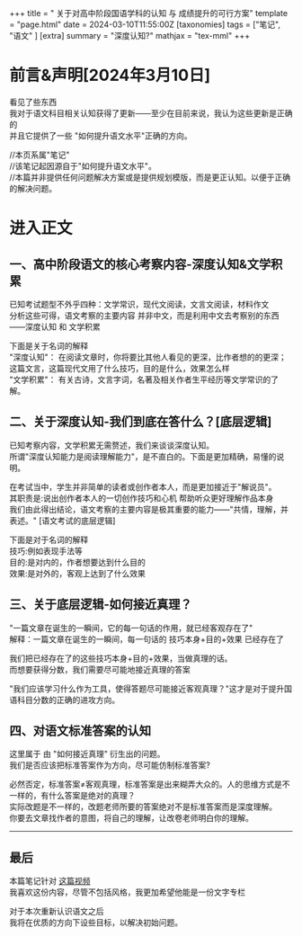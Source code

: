 +++
title = " 关于对高中阶段国语学科的认知  与 成绩提升的可行方案"
template = "page.html"
date = 2024-03-10T11:55:00Z
[taxonomies]
tags = ["笔记", "语文" ]
[extra]
summary = "深度认知?"
mathjax = "tex-mml"
+++


# 前言&声明[2024年3月10日]

看见了些东西
<br>
我对于语文科目相关认知获得了更新——至少在目前来说，我认为这些更新是正确的
<br>
并且它提供了一些 "如何提升语文水平"正确的方向。

//本页系属"笔记"
<br>
//该笔记起因源自于"如何提升语文水平"。
<br>
//本篇并非提供任何问题解决方案或是提供规划模版，而是更正认知。以便于正确的解决问题。
<br>

# 进入正文

## 一、高中阶段语文的核心考察内容-深度认知&文学积累

已知考试题型不外乎四种：文学常识，现代文阅读，文言文阅读，材料作文
<br>
分析这些可得，语文考察的主要内容 并非中文，而是利用中文去考察别的东西——深度认知 和 文学积累

下面是关于名词的解释
<br>
"深度认知"： 在阅读文章时，你将要比其他人看见的更深，比作者想的的更深；这篇文言，这篇现代文用了什么技巧，目的是什么，效果怎么样
<br>
"文学积累"： 有关古诗，文言字词，名著及相关作者生平经历等文学常识的了解。


## 二、关于深度认知-我们到底在答什么？[底层逻辑]

已知考察内容，文学积累无需赘述，我们来谈谈深度认知。
<br>
所谓"深度认知能力是阅读理解能力"，是不直白的。下面是更加精确，易懂的说明。

在考试当中，学生并非简单的读者或创作者本人，而是更加接近于"解说员"。
<br>
其职责是:说出创作者本人的一切创作技巧和心机  帮助听众更好理解作品本身
<br>
我们由此得出结论，语文考察的主要内容是极其重要的能力——"共情，理解，并表述。"  [语文考试的底层逻辑]






下面是对于名词的解释
<br>
技巧:例如表现手法等
<br>
目的:是对内的，作者想要达到什么目的
<br>
效果:是对外的，客观上达到了什么效果


## 三、关于底层逻辑-如何接近真理？

"一篇文章在诞生的一瞬间，它的每一句话的作用，就已经客观存在了"
<br>
解释：一篇文章在诞生的一瞬间，每一句话的 技巧本身+目的+效果 已经存在了

我们把已经存在了的这些技巧本身+目的+效果，当做真理的话。
<br>
而想要获得分数，我们需要尽可能地接近真理的答案


"我们应该学习什么作为工具，使得答题尽可能接近客观真理？"这才是对于提升国语科目分数的正确的进攻方向。


## 四、对语文标准答案的认知

这里属于 由 "如何接近真理" 衍生出的问题。
<br>
我们是否应该把标准答案作为方向，尽可能仿制标准答案?


必然否定，标准答案≠客观真理，标准答案是出来糊弄大众的。人的思维方式是不一样的，有什么答案是绝对的真理？
<br>
实际改题是不一样的，改题老师所要的答案绝对不是标准答案而是深度理解。
<br>
你要去文章找作者的意图，将自己的理解，让改卷老师明白你的理解。


-----------------

## 最后

本篇笔记针对 [这篇视频](https://www.bilibili.com/video/BV1m14y1U7n4/?spm_id_from=333.337.search-card.all.click&vd_source=8e6162f3b61b1536e99d76d7b44e98ec)
<br>
我喜欢这份内容，尽管不包括风格，我更加希望他能是一份文字专栏

对于本次重新认识语文之后
<br>
我将在优质的方向下设些目标，以解决初始问题。











